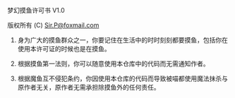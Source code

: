 梦幻摸鱼许可书 V1.0

版权所有 (C) Sir.P@foxmail.com

1. 身为广大的摸鱼群众之一，你要记住在生活中的时时刻刻都要摸鱼，包括你在使用本许可证的时候也是在摸鱼。

2. 根据摸鱼第一法则，你可以随意使用本仓库中的代码而无需通知作者。

3. 根据魔鱼互不侵犯条约，你因使用本仓库的代码而导致被喵都使用魔法抹杀与原作者无关，原作者无需承担除摸鱼外的任何责任。
